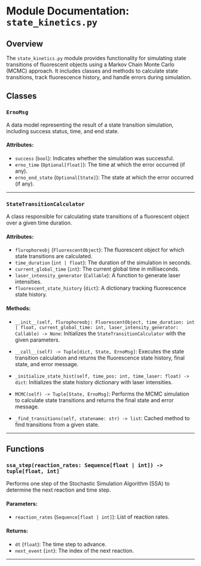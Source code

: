 # Module Documentation: `state_kinetics.py`

## Overview

The `state_kinetics.py` module provides functionality for simulating state transitions of fluorescent objects using a Markov Chain Monte Carlo (MCMC) approach. It includes classes and methods to calculate state transitions, track fluorescence history, and handle errors during simulation.

## Classes

### `ErnoMsg`

A data model representing the result of a state transition simulation, including success status, time, and end state.

#### Attributes:
- `success` (`bool`): Indicates whether the simulation was successful.
- `erno_time` (`Optional[float]`): The time at which the error occurred (if any).
- `erno_end_state` (`Optional[State]`): The state at which the error occurred (if any).

---

### `StateTransitionCalculator`

A class responsible for calculating state transitions of a fluorescent object over a given time duration.

#### Attributes:
- `flurophoreobj` (`FluorescentObject`): The fluorescent object for which state transitions are calculated.
- `time_duration` (`int | float`): The duration of the simulation in seconds.
- `current_global_time` (`int`): The current global time in milliseconds.
- `laser_intensity_generator` (`Callable`): A function to generate laser intensities.
- `fluorescent_state_history` (`dict`): A dictionary tracking fluorescence state history.

#### Methods:
- `__init__(self, flurophoreobj: FluorescentObject, time_duration: int | float, current_global_time: int, laser_intensity_generator: Callable) -> None`:
  Initializes the `StateTransitionCalculator` with the given parameters.

- `__call__(self) -> Tuple[dict, State, ErnoMsg]`:
  Executes the state transition calculation and returns the fluorescence state history, final state, and error message.

- `_initialize_state_hist(self, time_pos: int, time_laser: float) -> dict`:
  Initializes the state history dictionary with laser intensities.

- `MCMC(self) -> Tuple[State, ErnoMsg]`:
  Performs the MCMC simulation to calculate state transitions and returns the final state and error message.

- `_find_transitions(self, statename: str) -> list`:
  Cached method to find transitions from a given state.

---

## Functions

### `ssa_step(reaction_rates: Sequence[float | int]) -> tuple[float, int]`

Performs one step of the Stochastic Simulation Algorithm (SSA) to determine the next reaction and time step.

#### Parameters:
- `reaction_rates` (`Sequence[float | int]`): List of reaction rates.

#### Returns:
- `dt` (`float`): The time step to advance.
- `next_event` (`int`): The index of the next reaction.

---
